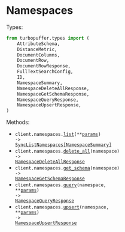 # Namespaces

Types:

```python
from turbopuffer.types import (
    AttributeSchema,
    DistanceMetric,
    DocumentColumns,
    DocumentRow,
    DocumentRowResponse,
    FullTextSearchConfig,
    ID,
    NamespaceSummary,
    NamespaceDeleteAllResponse,
    NamespaceGetSchemaResponse,
    NamespaceQueryResponse,
    NamespaceUpsertResponse,
)
```

Methods:

- <code title="get /v1/namespaces">client.namespaces.<a href="./src/turbopuffer/resources/namespaces.py">list</a>(\*\*<a href="src/turbopuffer/types/namespace_list_params.py">params</a>) -> <a href="./src/turbopuffer/types/namespace_summary.py">SyncListNamespaces[NamespaceSummary]</a></code>
- <code title="delete /v1/namespaces/{namespace}">client.namespaces.<a href="./src/turbopuffer/resources/namespaces.py">delete_all</a>(namespace) -> <a href="./src/turbopuffer/types/namespace_delete_all_response.py">NamespaceDeleteAllResponse</a></code>
- <code title="get /v1/namespaces/{namespace}/schema">client.namespaces.<a href="./src/turbopuffer/resources/namespaces.py">get_schema</a>(namespace) -> <a href="./src/turbopuffer/types/namespace_get_schema_response.py">NamespaceGetSchemaResponse</a></code>
- <code title="post /v1/namespaces/{namespace}/query">client.namespaces.<a href="./src/turbopuffer/resources/namespaces.py">query</a>(namespace, \*\*<a href="src/turbopuffer/types/namespace_query_params.py">params</a>) -> <a href="./src/turbopuffer/types/namespace_query_response.py">NamespaceQueryResponse</a></code>
- <code title="post /v1/namespaces/{namespace}">client.namespaces.<a href="./src/turbopuffer/resources/namespaces.py">upsert</a>(namespace, \*\*<a href="src/turbopuffer/types/namespace_upsert_params.py">params</a>) -> <a href="./src/turbopuffer/types/namespace_upsert_response.py">NamespaceUpsertResponse</a></code>
